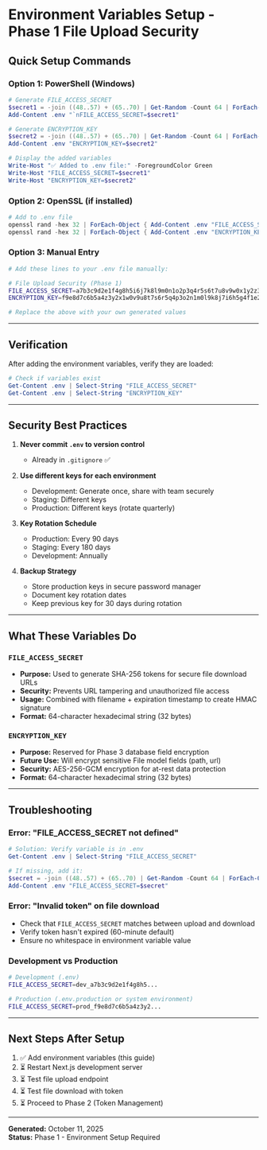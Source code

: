 # Environment Variables Setup - Phase 1 File Upload Security

## Quick Setup Commands

### Option 1: PowerShell (Windows)
```powershell
# Generate FILE_ACCESS_SECRET
$secret1 = -join ((48..57) + (65..70) | Get-Random -Count 64 | ForEach-Object {[char]$_})
Add-Content .env "`nFILE_ACCESS_SECRET=$secret1"

# Generate ENCRYPTION_KEY
$secret2 = -join ((48..57) + (65..70) | Get-Random -Count 64 | ForEach-Object {[char]$_})
Add-Content .env "ENCRYPTION_KEY=$secret2"

# Display the added variables
Write-Host "✅ Added to .env file:" -ForegroundColor Green
Write-Host "FILE_ACCESS_SECRET=$secret1"
Write-Host "ENCRYPTION_KEY=$secret2"
```

### Option 2: OpenSSL (if installed)
```powershell
# Add to .env file
openssl rand -hex 32 | ForEach-Object { Add-Content .env "FILE_ACCESS_SECRET=$_" }
openssl rand -hex 32 | ForEach-Object { Add-Content .env "ENCRYPTION_KEY=$_" }
```

### Option 3: Manual Entry
```bash
# Add these lines to your .env file manually:

# File Upload Security (Phase 1)
FILE_ACCESS_SECRET=a7b3c9d2e1f4g8h5i6j7k8l9m0n1o2p3q4r5s6t7u8v9w0x1y2z3a4b5c6d7e8f9
ENCRYPTION_KEY=f9e8d7c6b5a4z3y2x1w0v9u8t7s6r5q4p3o2n1m0l9k8j7i6h5g4f1e2d9c3b7a

# Replace the above with your own generated values
```

---

## Verification

After adding the environment variables, verify they are loaded:

```powershell
# Check if variables exist
Get-Content .env | Select-String "FILE_ACCESS_SECRET"
Get-Content .env | Select-String "ENCRYPTION_KEY"
```

---

## Security Best Practices

1. **Never commit `.env` to version control**
   - Already in `.gitignore` ✅
   
2. **Use different keys for each environment**
   - Development: Generate once, share with team securely
   - Staging: Different keys
   - Production: Different keys (rotate quarterly)

3. **Key Rotation Schedule**
   - Production: Every 90 days
   - Staging: Every 180 days
   - Development: Annually

4. **Backup Strategy**
   - Store production keys in secure password manager
   - Document key rotation dates
   - Keep previous key for 30 days during rotation

---

## What These Variables Do

### `FILE_ACCESS_SECRET`
- **Purpose:** Used to generate SHA-256 tokens for secure file download URLs
- **Security:** Prevents URL tampering and unauthorized file access
- **Usage:** Combined with filename + expiration timestamp to create HMAC signature
- **Format:** 64-character hexadecimal string (32 bytes)

### `ENCRYPTION_KEY`
- **Purpose:** Reserved for Phase 3 database field encryption
- **Future Use:** Will encrypt sensitive File model fields (path, url)
- **Security:** AES-256-GCM encryption for at-rest data protection
- **Format:** 64-character hexadecimal string (32 bytes)

---

## Troubleshooting

### Error: "FILE_ACCESS_SECRET not defined"
```powershell
# Solution: Verify variable is in .env
Get-Content .env | Select-String "FILE_ACCESS_SECRET"

# If missing, add it:
$secret = -join ((48..57) + (65..70) | Get-Random -Count 64 | ForEach-Object {[char]$_})
Add-Content .env "FILE_ACCESS_SECRET=$secret"
```

### Error: "Invalid token" on file download
- Check that `FILE_ACCESS_SECRET` matches between upload and download
- Verify token hasn't expired (60-minute default)
- Ensure no whitespace in environment variable value

### Development vs Production
```bash
# Development (.env)
FILE_ACCESS_SECRET=dev_a7b3c9d2e1f4g8h5...

# Production (.env.production or system environment)
FILE_ACCESS_SECRET=prod_f9e8d7c6b5a4z3y2...
```

---

## Next Steps After Setup

1. ✅ Add environment variables (this guide)
2. ⏳ Restart Next.js development server
3. ⏳ Test file upload endpoint
4. ⏳ Test file download with token
5. ⏳ Proceed to Phase 2 (Token Management)

---

**Generated:** October 11, 2025  
**Status:** Phase 1 - Environment Setup Required
